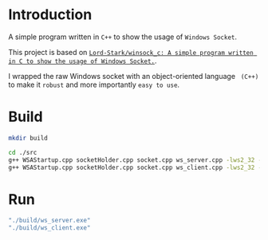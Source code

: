 # Introduction

A simple program written in `C++` to show the usage of `Windows Socket`.

This project is based on [`Lord-Stark/winsock_c: A simple program written in C to show the usage of Windows Socket.`](https://github.com/Lord-Stark/winsock_c).

I wrapped the raw Windows socket with an object-oriented language ` (C++)`  to make it `robust` and more importantly `easy to use`.

# Build

```bash
mkdir build

cd ./src
g++ WSAStartup.cpp socketHolder.cpp socket.cpp ws_server.cpp -lws2_32 -o ../build/ws_server.exe
g++ WSAStartup.cpp socketHolder.cpp socket.cpp ws_client.cpp -lws2_32 -o ../build/ws_client.exe
```

# Run

```bash
"./build/ws_server.exe"
"./build/ws_client.exe"
```

